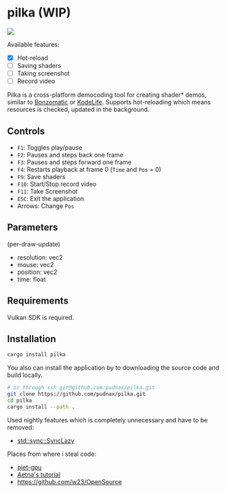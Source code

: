# pilka (WIP)

![](boring_tunnel.png)

Available features:
 - [X] Hot-reload
 - [ ] Saving shaders
 - [ ] Taking screenshot
 - [ ] Record video
 
Pilka is a cross-platform democoding tool for creating shader* demos, similar to [Bonzomatic](https://github.com/Gargaj/Bonzomatic) or [KodeLife](https://hexler.net/products/kodelife). Supports hot-reloading which means resources is checked, updated in the background.

## Controls
- `F1`:   Toggles play/pause
- `F2`:   Pauses and steps back one frame
- `F3`:   Pauses and steps forward one frame
- `F4`:   Restarts playback at frame 0 (`Time` and `Pos` = 0)
- `F9`:   Save shaders
- `F10`:  Start/Stop record video
- `F11`:  Take Screenshot
- `ESC`:  Exit the application
- Arrows: Change `Pos`

## Parameters
(per-draw-update)
 - resolution: vec2
 - mouse: vec2
 - position: vec2
 - time: float
 
## Requirements
Vulkan SDK is required.

## Installation

```Bash
cargo install pilka
```

You also can install the application by to downloading the source code
and build locally.

```Bash
# or through ssh git@github.com:pudnax/pilka.git
git clone https://github.com/pudnax/pilka.git
cd pilka
cargo install --path .
```

Used nightly features which is completely unnecessary and have to be removed:
 - [std::sync::SyncLazy](https://doc.rust-lang.org/std/lazy/struct.SyncLazy.html)

Places from where i steal code:
 - [piet-gpu](https://github.com/linebender/piet-gpu)
 - [Aetna's tutorial](https://hoj-senna.github.io/ashen-aetna/)
 - https://github.com/w23/OpenSource
